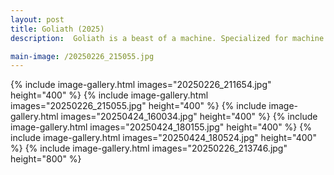 ```yaml
---
layout: post
title: Goliath (2025)
description:  Goliath is a beast of a machine. Specialized for machine learning training and high performance computing, I built it from the ground up for training computer vision models and running local LLMs and VLMs. It boasts an industry standard server-grade Supermicro motherboard with an AMD EPYC 7052 32-core / 64-thread CPU, 128 GB of ECC DDR4 RAM, 5 TB of high speed NVME M.2 SSD storage, and an NVIDIA 3090 graphics card with 24GB of VRAM. Goliath can output a lot of heat and noise, so to keep it cool at quiet volumes I installed 4x 140mm inlet fans, 1x 140mm exhaust fan, and an AIO liquid cooler + radiator with 3x 120mm exhaust fans. It runs Ubuntu 24 and Windows 11 Pro and can be accessed remotely via remote desktop and a custom discord bot. It runs models like llama3, gemma3, gpt-oss, etc. usually hitting ~ >= 30 tokens/second in Ollama. From conception to final installations this project took about 3 months. The main delay was sourcing a GPU within my budget in the middle of the Nvidia 50 series launch window / tarrifs.

main-image: /20250226_215055.jpg
---
```


{% include image-gallery.html images="20250226_211654.jpg" height="400" %}
{% include image-gallery.html images="20250226_215055.jpg" height="400" %}
{% include image-gallery.html images="20250424_160034.jpg" height="400" %}
{% include image-gallery.html images="20250424_180155.jpg" height="400" %}
{% include image-gallery.html images="20250424_180524.jpg" height="400" %}
{% include image-gallery.html images="20250226_213746.jpg" height="800" %}

